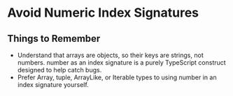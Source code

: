 # Avoid Numeric Index Signatures

## Things to Remember
* Understand that arrays are objects, so their keys are strings, not numbers. number as an index signature is a purely TypeScript construct designed to help catch bugs.
* Prefer Array, tuple, ArrayLike, or Iterable types to using number in an index signature yourself.
